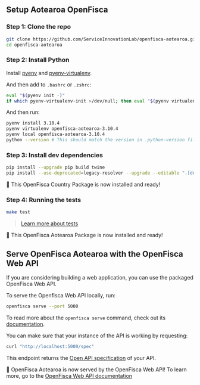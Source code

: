 ## Setup Aotearoa OpenFisca

### Step 1: Clone the repo

```sh
git clone https://github.com/ServiceInnovationLab/openfisca-aotearoa.git
cd openfisca-aotearoa
```

### Step 2: Install Python

Install [pyenv](https://github.com/pyenv/pyenv) and [pyenv-virtualenv](https://github.com/pyenv/pyenv-virtualenv).

And then add to `.bashrc` or `.zshrc`:

```sh
eval "$(pyenv init -)"
if which pyenv-virtualenv-init >/dev/null; then eval "$(pyenv virtualenv-init -)"; fi
```

And then run:

```sh
pyenv install 3.10.4
pyenv virtualenv openfisca-aotearoa-3.10.4
pyenv local openfisca-aotearoa-3.10.4
python --version # This should match the version in .python-version file
```

### Step 3: Install dev dependencies

```sh
pip install --upgrade pip build twine
pip install --use-deprecated=legacy-resolver --upgrade --editable ".[dev]"
```

:tada: This OpenFisca Country Package is now installed and ready!

### Step 4: Running the tests

```sh
make test
```

> [Learn more about tests](https://openfisca.org/doc/coding-the-legislation/writing_yaml_tests.html)

:tada: This OpenFisca Aotearoa Package is now installed and ready!

## Serve OpenFisca Aotearoa with the OpenFisca Web API

If you are considering building a web application, you can use the packaged OpenFisca Web API.

To serve the Openfisca Web API locally, run:

```sh
openfisca serve --port 5000
```

To read more about the `openfisca serve` command, check out its [documentation](https://openfisca.readthedocs.io/en/latest/openfisca_serve.html).

You can make sure that your instance of the API is working by requesting:

```sh
curl "http://localhost:5000/spec"
```

This endpoint returns the [Open API specification](https://www.openapis.org/) of your API.

:tada: OpenFisca Aotearoa is now served by the OpenFisca Web API! To learn more, go to the [OpenFisca Web API documentation](https://openfisca.org/doc/openfisca-web-api/index.html)
